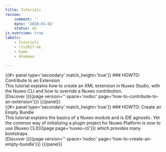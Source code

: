 ```yaml
---
title: Tutorials
review:
    comment: ''
    date: '2018-01-02'
    status: ok
is_overview: true
labels:
    - Tutorials
    - lts2017-ok
    - home
    - mlumeau
    
---
```


<div class="row" data-equalizer data-equalize-on="medium">

<div class="column medium-6">
{{#> panel type='secondary' match_height='true'}}
### HOWTO: Contribute to an Extension
</br>
This tutorial explains how to create an XML extension in Nuxeo Studio, with the Nuxeo CLI and how to override a Nuxeo contribution.

</br>
[Discover&nbsp;<i class="fa fa-long-arrow-right" aria-hidden="true"></i>]({{page version='' space='nxdoc' page='how-to-contribute-to-an-extension'}})
{{/panel}}

</div>

<div class="column medium-6">
{{#> panel type='secondary' match_height='true'}}
### HOWTO: Create an Empty Bundle
</br>
This tutorial explains the basics of a Nuxeo module and is IDE agnostic. Yet the common way of initializing a plugin project for Nuxeo Platform is now to use [Nuxeo CLI]({{page page='nuxeo-cli'}}) which provides many bootstraps.

</br>
[Discover&nbsp;<i class="fa fa-long-arrow-right" aria-hidden="true"></i>]({{page version='' space='nxdoc' page='how-to-create-an-empty-bundle'}})
{{/panel}}
</div>

</div>
